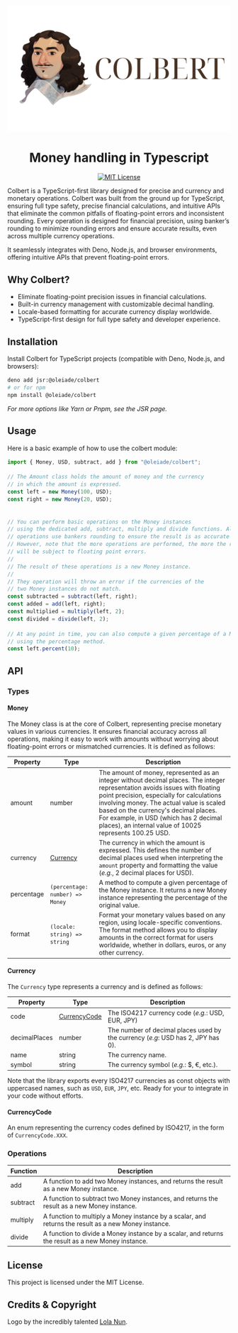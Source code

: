 <p align="center"><img src="logo.png" alt="colbert logo"/></p>
<h1 align="center">Money handling in Typescript</h1>

<p align="center">
    <a href="https://choosealicense.com/licenses/mit/"><img src="https://img.shields.io/badge/License-MIT-green.svg" alt="MIT License"></a>
</p>

Colbert is a TypeScript-first library designed for precise and currency and monetary operations.
Colbert was built from the ground up for TypeScript, ensuring full type safety, precise financial calculations, and intuitive APIs that eliminate the common pitfalls of floating-point errors and inconsistent rounding.
Every operation is designed for financial precision, using banker’s rounding to minimize rounding errors and ensure accurate results, even across multiple currency operations.

It seamlessly integrates with Deno, Node.js, and browser environments, offering intuitive APIs that prevent floating-point errors.

## Why Colbert?

* Eliminate floating-point precision issues in financial calculations.
* Built-in currency management with customizable decimal handling.
* Locale-based formatting for accurate currency display worldwide.
* TypeScript-first design for full type safety and developer experience.

## Installation

Install Colbert for TypeScript projects (compatible with Deno, Node.js, and browsers):
```bash
deno add jsr:@oleiade/colbert
# or for npm
npm install @oleiade/colbert
```
_For more options like Yarn or Pnpm, see the JSR page._

## Usage

Here is a basic example of how to use the colbert module:

```typescript
import { Money, USD, subtract, add } from "@oleiade/colbert";

// The Amount class holds the amount of money and the currency
// in which the amount is expressed.
const left = new Money(100, USD);
const right = new Money(20, USD);


// You can perform basic operations on the Money instances
// using the dedicated add, subtract, multiply and divide functions. All
// operations use bankers rounding to ensure the result is as accurate as possible.
// However, note that the more operations are performed, the more the result
// will be subject to floating point errors.
//
// The result of these operations is a new Money instance.
//
// They operation will throw an error if the currencies of the
// two Money instances do not match.
const subtracted = subtract(left, right);
const added = add(left, right);
const multiplied = multiply(left, 2);
const divided = divide(left, 2);

// At any point in time, you can also compute a given percentage of a Money instance
// using the percentage method.
const left.percent(10);
```

## API

### Types

#### Money

The Money class is at the core of Colbert, representing precise monetary values in various currencies. It ensures financial accuracy across all operations, making it easy to work with amounts without worrying about floating-point errors or mismatched currencies. It is defined as follows:

| Property   | Type                            | Description                                                                                                                                                                                                                                                                                                                                                        |
|------------|---------------------------------|--------------------------------------------------------------------------------------------------------------------------------------------------------------------------------------------------------------------------------------------------------------------------------------------------------------------------------------------------------------------|
| amount     | number                          | The amount of money, represented as an integer without decimal places. The integer representation avoids issues with floating point precision, especially for calculations involving money. The actual value is scaled based on the currency's decimal places. For example, in USD (which has 2 decimal places), an internal value of 10025 represents 100.25 USD. |
| currency   | [Currency](#currency)           | The currency in which the amount is expressed. This defines the number of decimal places used when interpreting the `amount` property and formatting the value (_e.g._, 2 decimal places for USD).                                                                                                                                                                 |
| percentage | `(percentage: number) => Money` | A method to compute a given percentage of the Money instance. It returns a new Money instance representing the percentage of the original value.                                                                                                                                                                                                                   |
| format     | `(locale: string) => string`    | Format your monetary values based on any region, using locale-specific conventions. The format method allows you to display amounts in the correct format for users worldwide, whether in dollars, euros, or any other currency.                                                                                                                                   |

#### Currency

The `Currency` type represents a currency and is defined as follows:

| Property      | Type                          | Description                                                                      |
|---------------|-------------------------------|----------------------------------------------------------------------------------|
| code          | [CurrencyCode](#currencycode) | The ISO4217 currency code (_e.g._: USD, EUR, JPY)                                |
| decimalPlaces | number                        | The number of decimal places used by the currency (_e.g_: USD has 2, JPY has 0). |
| name          | string                        | The currency name.                                                               |
| symbol        | string                        | The currency symbol (_e.g._: $, €, etc.).                                        |

Note that the library exports every ISO4217 currencies as const objects with
uppercased names, such as `USD`, `EUR`, `JPY`, etc. Ready for your to integrate
in your code without efforts.

#### CurrencyCode

An enum representing the currency codes defined by ISO4217, in the form of
`CurrencyCode.XXX`.

### Operations

| Function | Description                                                                                          |
|----------|------------------------------------------------------------------------------------------------------|
| add      | A function to add two Money instances, and returns the result as a new Money instance.               |
| subtract | A function to subtract two Money instances, and returns the result as a new Money instance.          |
| multiply | A function to multiply a Money instance by a scalar, and returns the result as a new Money instance. |
| divide   | A function to divide a Money instance by a scalar, and returns the result as a new Money instance.   |

## License

This project is licensed under the MIT License.

## Credits & Copyright

Logo by the incredibly talented
[Lola Nun](https://www.fiverr.com/lolanun?source=order_page_summary_seller_link).

